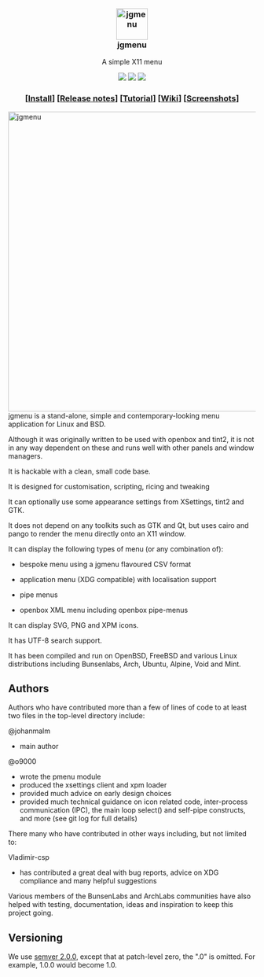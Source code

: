 <h3 align="center"><img src="https://i.imgur.com/l8uaBVi.png" alt="jgmenu" height="64px"><br />jgmenu </h3>
<p align="center">A simple X11 menu</p>

<p align="center"> <img
src="https://img.shields.io/github/license/johanmalm/jgmenu.svg" /> <a
href="https://repology.org/metapackage/jgmenu/versions"><img src="https://repology.org/badge/tiny-repos/jgmenu.svg" /></a> <a
href="https://repology.org/metapackage/jgmenu/versions"><img src="https://repology.org/badge/latest-versions/jgmenu.svg"></a> </p>

<h3 align="center">[<a
href="INSTALL.md">Install</a>] [<a
href="https://github.com/johanmalm/jgmenu/tree/master/docs/relnotes">Release&nbsp;notes</a>] [<a
href="docs/manual/jgmenututorial.7.md">Tutorial</a>] [<a
href="https://github.com/johanmalm/jgmenu/wiki">Wiki</a>] [<a
href="https://github.com/johanmalm/jgmenu/wiki/Screenshots">Screenshots</a>]</h3>

<img src="https://i.imgur.com/O3E84L3.png" alt="jgmenu" align="right" height="610px" width="512px">

jgmenu is a stand-alone, simple and contemporary-looking menu application for Linux and BSD.

Although it was originally written to be used with openbox and tint2, it is not in any way dependent on these and runs well with other panels and window managers.

It is hackable with a clean, small code base.

It is designed for customisation, scripting, ricing and tweaking

It can optionally use some appearance settings from XSettings, tint2 and GTK.

It does not depend on any toolkits such as GTK and Qt, but uses cairo and pango to render the menu directly onto an X11 window.

It can display the following types of menu (or any combination of):

- bespoke menu using a jgmenu flavoured CSV format

- application menu (XDG compatible) with localisation support

- pipe menus

- openbox XML menu including openbox pipe-menus

It can display SVG, PNG and XPM icons.

It has UTF-8 search support.

It has been compiled and run on OpenBSD, FreeBSD and various Linux distributions including Bunsenlabs, Arch, Ubuntu, Alpine, Void and Mint.

Authors
-------

Authors who have contributed more than a few of lines of code to at least two files in the top-level directory include:

@johanmalm
  - main author

@o9000
  - wrote the pmenu module
  - produced the xsettings client and xpm loader
  - provided much advice on early design choices
  - provided much technical guidance on icon related code, inter-process communication (IPC), the main loop select() and self-pipe constructs, and more (see git log for full details)

There many who have contributed in other ways including, but not limited to:

Vladimir-csp

  - has contributed a great deal with bug reports, advice on XDG compliance and many helpful suggestions

Various members of the BunsenLabs and ArchLabs communities have also helped with testing, documentation, ideas and inspiration to keep this project going.

Versioning
----------

We use [semver 2.0.0](http://www.semver.org), except that at patch-level zero, the ".0" is omitted. For example, 1.0.0 would become 1.0.



